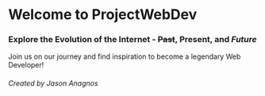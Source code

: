 # Welcome to **ProjectWebDev**
### Explore the Evolution of the Internet - ~~Past~~, **Present**, and **_Future_** 
Join us on our journey and find inspiration to become a legendary Web Developer!
###### Created by Jason Anagnos
